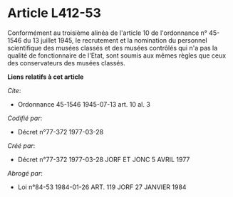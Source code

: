 # Article L412-53

Conformément au troisième alinéa de l'article 10 de l'ordonnance n° 45-1546 du 13 juillet 1945, le recrutement et la
nomination du personnel scientifique des musées classés et des musées contrôlés qui n'a pas la qualité de fonctionnaire de
l'Etat, sont soumis aux mêmes règles que ceux des conservateurs des musées classés.

**Liens relatifs à cet article**

_Cite_:

  - Ordonnance 45-1546 1945-07-13 art. 10 al. 3

_Codifié par_:

  - Décret n°77-372 1977-03-28

_Créé par_:

  - Décret n°77-372 1977-03-28 JORF ET JONC 5 AVRIL 1977

_Abrogé par_:

  - Loi n°84-53 1984-01-26 ART. 119 JORF 27 JANVIER 1984
